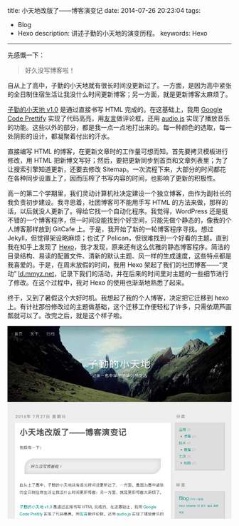 title: 小天地改版了——博客演变记
date: 2014-07-26 20:23:04
tags:
- Blog
- Hexo
description: 讲述子勤的小天地的演变历程。
keywords: Hexo
---

先感慨一下：

> 好久没写博客啦！

自从上了高中，子勤的小天地就有很长时间没更新过了。一方面，是因为高中紧张的全日制住宿生活让我没什么时间更新博客；另一方面，就是更新博客太麻烦了。

[子勤的小天地 v1.0](http://localhost:4000/2013/07/2013/birth-of-blog/) 是通过直接书写 HTML 完成的。在这基础上，我用 [Google Code Prettify](https://code.google.com/p/google-code-prettify/) 实现了代码高亮，用[友言](http://www.uyan.cc/)做评论框，还用 [audio.js](http://kolber.github.io/audiojs/) 实现了播放音乐的功能。这些以外的部分，都是我一点一点地打出来的。每一种颜色的选取，每一处阴影的设计，都凝聚着付出的汗水。

直接编写 HTML 的博客，在更新文章时的工作量可想而知。首先要拷贝模板进行修改，用 HTML 把新博文写好；然后，要把更新同步到首页和文章列表里；为了让搜索引擎知道更新，还要去修改 Sitemap。一次流程下来，大部分的时间都花在各种同步设置上了，因而压榨了书写内容的时间，也影响了更新的积极性。

<!-- more -->

高一的第二个学期里，我们灵动计算机社决定建设一个独立博客，由作为副社长的我负责初步建设。我寻思着，社团博客可不能用手写 HTML 的方法来做，那样的话，以后就没人更新了。得给它找一个自动化程序。我觉得，WordPress 还是挺不错的一个博客程序，但一时间没能找到个好空间，只能先做个静态的，像我的个人博客那样放到 GitCafe 上。于是，我开始了新的一轮博客程序寻找。想过 Jekyll，但觉得架设略麻烦；也试了 Pelican，但很难找到一个好看的主题。直到我在知乎上发现了 [Hexo]()，我才发现，原来还有这么优雅的静态博客程序。简洁的目录结构、易读的配置文件、清新的默认主题、风一样的生成速度，这些特点都是我喜爱的。于是，在周末放假的时间，我用 Hexo 架起了我们的社团博客——“灵动” [ld.mmyz.net](http://ld.mmyz.net)，记录下我们的活动，并在后来的时间里对主题的一些细节进行了修改。在这个过程中，我对 Hexo 的使用也渐渐地熟悉了起来。

终于，又到了暑假这个大好时机。我想起了我的个人博客，决定把它迁移到 hexo 上。有计社那份修改过的主题做基础，这个迁移工作便轻松了许多，只需依葫芦画瓢就可以了。改完之后，就是这个样子啦。

![子勤的小天地 v2.0](/img/2014/development-of-blog/ziqin-blog-v2.0.png)